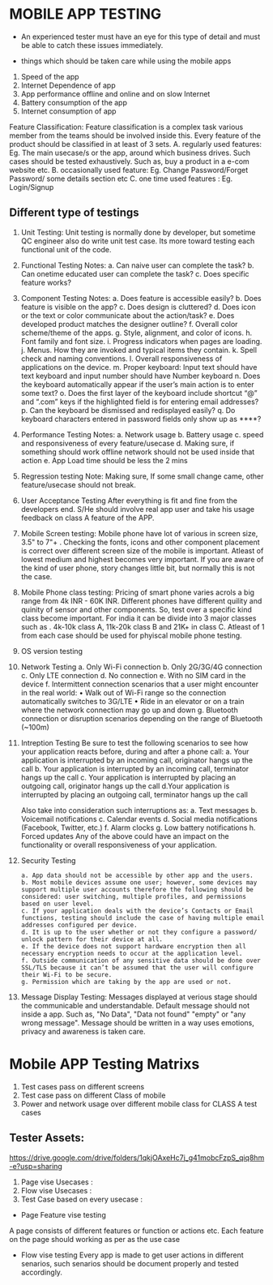 # MOBILE APP TESTING

* An experienced tester must have an eye for this type of detail and must be able to catch these issues immediately. 


* things which should be taken care while using the mobile apps
1. Speed of the app
2. Internet Dependence of app
3. App performance offline and online and on slow Internet
4. Battery consumption of the app
5. Internet consumption of app

Feature Classification:
    Feature classification is a complex task various member from the teams should be involved inside this. Every feature of the product should be classified in at least of 3 sets.
    A. regularly used features: Eg. The main usecase/s or the app, around which business drives. Such cases should be tested exhaustively. Such as, buy a product in a e-com website etc.
    B. occasionally used feature: Eg. Change Password/Forget Password/ some details section etc
    C. one time used features : Eg. Login/Signup
    

## Different type of testings
1. Unit Testing: Unit testing is normally done by developer, but sometime QC engineer also do write unit test case. Its more toward testing each functional unit of the code.

2. Functional Testing
    Notes:
        a. Can naive user can complete the task?
        b. Can onetime educated user can complete the task?
        c. Does specific feature works?

3. Component Testing
    Notes:
        a. Does feature is accessible easily?
        b. Does feature is visible on the app?
        c. Does design is cluttered?
        d. Does icon or the text or color communicate about the action/task?
        e. Does developed product matches the designer outline?
        f. Overall color scheme/theme of the apps.
        g. Style, alignment, and color of icons.
        h. Font family and font size.
        i. Progress indicators when pages are loading.
        j. Menus. How they are invoked and typical items they contain.
        k. Spell check and naming conventions.
        l. Overall responsiveness of applications on the device.
        m. Proper keyboard: Input text should have text keyboard and input number should have Number keyboard
        n. Does the keyboard automatically appear if the user’s main action is to enter some text?
        o. Does the first layer of the keyboard include shortcut “@” and “.com” keys if the highlighted field is for entering email addresses?
        p. Can the keyboard be dismissed and redisplayed easily?
        q. Do keyboard characters entered in password fields only show up as ****? 

4. Performance Testing
    Notes:
        a. Network usage
        b. Battery usage
        c. speed and responsiveness of every feature/usecase
        d. Making sure, if something should work offline network should not be used inside that action
        e. App Load time should be less the 2 mins

5. Regression testing
    Note:
        Making sure, If some small change came, other feature/usecase should not break.

6. User Acceptance Testing
    After everything is fit and fine from the developers end. S/He should involve real app user and take his usage feedback on class A feature of the APP.

7. Mobile Screen testing: Mobile phone have lot of various in screen size, 3.5" to 7"+ . Checking the fonts, icons and other component placement is correct over different screen size of the mobile is important. Atleast of lowest medium and highest becomes very important. If you are aware of the kind of user phone, story changes little bit, but normally this is not the case.

8. Mobile Phone class testing: Pricing of smart phone varies acrols a big range from 4k INR - 60K INR. Different phones have different quility and quinity of sensor and other components. So, test over a specific kind class become important. For india it can be divide into 3 major classes such as . 4k-10k class A, 11k-20k class B and 21K+ in class C. Atleast of 1 from each case should be used for phyiscal mobile phone testing.

9. OS version testing

10. Network Testing
    a. Only Wi-Fi connection
    b. Only 2G/3G/4G connection
    c. Only LTE connection
    d. No connection
    e. With no SIM card in the device
    f. Intermittent connection scenarios that a user might encounter in the real world:
        • Walk out of Wi-Fi range so the connection automatically switches to 3G/LTE
        • Ride in an elevator or on a train where the network connection may go up and down
    g. Bluetooth connection or disruption scenarios depending on the range of Bluetooth (~100m)
    

11. Intreption Testing
    Be sure to test the following scenarios to see how your application reacts before, during and after a phone call:
    a. Your application is interrupted by an incoming call, originator hangs up the call
    b. Your application is interrupted by an incoming call, terminator hangs up the call
    c. Your application is interrupted by placing an outgoing call, originator hangs up the call
    d.Your application is interrupted by placing an outgoing call, terminator hangs up the call 
    
    Also take into consideration such interruptions as:
    a. Text messages
    b. Voicemail notifications
    c. Calendar events
    d. Social media notifications (Facebook, Twitter, etc.)
    f. Alarm clocks
    g. Low battery notifications
    h. Forced updates
    Any of the above could have an impact on the functionality or overall responsiveness of your application. 

12. Security Testing

        a. App data should not be accessible by other app and the users.
        b. Most mobile devices assume one user; however, some devices may support multiple user accounts therefore the following should be considered: user switching, multiple profiles, and permissions based on user level.
        c. If your application deals with the device’s Contacts or Email functions, testing should include the case of having multiple email addresses configured per device.
        d. It is up to the user whether or not they configure a password/ unlock pattern for their device at all.
        e. If the device does not support hardware encryption then all necessary encryption needs to occur at the application level.
        f. Outside communication of any sensitive data should be done over SSL/TLS because it can’t be assumed that the user will configure their Wi-Fi to be secure.
        g. Permission which are taking by the app are used or not.

13. Message Display Testing: Messages displayed at verious stage should the communicable and understandable. Default message should not inside a app. Such as, "No Data", "Data not found"  "empty" or "any wrong message". Message should be written in a way uses emotions, privacy and awareness is taken care.

# Mobile APP Testing Matrixs

1. Test cases pass on different screens
2. Test case pass on different Class of mobile
3. Power and network usage over different mobile class for CLASS A test cases 




## Tester Assets:
https://drive.google.com/drive/folders/1qkjOAxeHc7j_g41mobcFzpS_qiq8hm-e?usp=sharing
1. Page vise Usecases :
2. Flow vise Usecases :
3. Test Case based on every usecase : 

* Page Feature vise testing

A page consists of different features or function or actions etc. Each feature on the page should working as per as the use case

* Flow vise testing
Every app is made to get user actions in different senarios, such senarios should be document properly and tested accordingly.